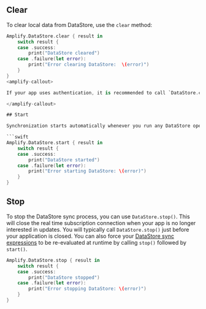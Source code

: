 ## Clear

To clear local data from DataStore, use the `clear` method:

```swift
Amplify.DataStore.clear { result in
    switch result {
    case .success:
        print("DataStore cleared")
    case .failure(let error):
        print("Error clearing DataStore:  \(error)")
    }
}
<amplify-callout>

If your app uses authentication, it is recommended to call `DataStore.clear()` on sign-in or sign-out to remove any user-specific data. In scenarios where a mobile device can be shared by several users, calling `DataStore.clear()` will ensure that data does not leak from one user to another.

</amplify-callout>

## Start

Synchronization starts automatically whenever you run any DataStore operation (`query()`, `save()`, `delete()`, `observe()`.) You can also explicitly begin the process with `DataStore.start()`:

```swift
Amplify.DataStore.start { result in
    switch result {
    case .success:
        print("DataStore started")
    case .failure(let error):
        print("Error starting DataStore: \(error)")
    }
}
```

## Stop

To stop the DataStore sync process, you can use `DataStore.stop()`.  This will close the real time subscription connection when your app is no longer interested in updates. You will typically call `DataStore.stop()` just before your application is closed.  You can also force your [DataStore sync expressions](~/lib/datastore/sync.md) to be re-evaluated at runtime by calling `stop()` followed by `start()`.

```swift
Amplify.DataStore.stop { result in
    switch result {
    case .success:
        print("DataStore stopped")
    case .failure(let error):
        print("Error stopping DataStore: \(error)")
    }
}
```
